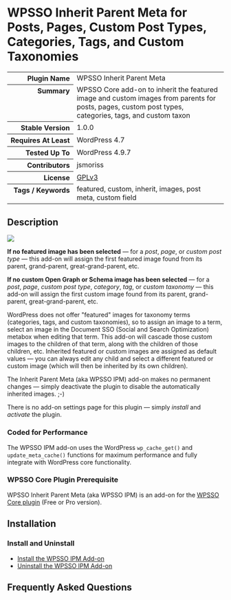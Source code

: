 <h1>WPSSO Inherit Parent Meta for Posts, Pages, Custom Post Types, Categories, Tags, and Custom Taxonomies</h1>

<table>
<tr><th align="right" valign="top" nowrap>Plugin Name</th><td>WPSSO Inherit Parent Meta</td></tr>
<tr><th align="right" valign="top" nowrap>Summary</th><td>WPSSO Core add-on to inherit the featured image and custom images from parents for posts, pages, custom post types, categories, tags, and custom taxon</td></tr>
<tr><th align="right" valign="top" nowrap>Stable Version</th><td>1.0.0</td></tr>
<tr><th align="right" valign="top" nowrap>Requires At Least</th><td>WordPress 4.7</td></tr>
<tr><th align="right" valign="top" nowrap>Tested Up To</th><td>WordPress 4.9.7</td></tr>
<tr><th align="right" valign="top" nowrap>Contributors</th><td>jsmoriss</td></tr>
<tr><th align="right" valign="top" nowrap>License</th><td><a href="https://www.gnu.org/licenses/gpl.txt">GPLv3</a></td></tr>
<tr><th align="right" valign="top" nowrap>Tags / Keywords</th><td>featured, custom, inherit, images, post meta, custom field</td></tr>
</table>

<h2>Description</h2>

<p style="margin:0;"><img class="readme-icon" src="https://surniaulula.github.io/wpsso-inherit-parent-meta/assets/icon-256x256.png"></p>

<p><strong>If no featured image has been selected</strong> &mdash; for a <em>post</em>, <em>page</em>, or <em>custom post type</em> &mdash; this add-on will assign the first featured image found from its parent, grand-parent, great-grand-parent, etc.</p>

<p><strong>If no custom Open Graph or Schema image has been selected</strong> &mdash; for a <em>post</em>, <em>page</em>, <em>custom post type</em>, <em>category</em>, <em>tag</em>, or <em>custom taxonomy</em> &mdash; this add-on will assign the first custom image found from its parent, grand-parent, great-grand-parent, etc.</p>

<p>WordPress does not offer "featured" images for taxonomy terms (categories, tags, and custom taxonomies), so to assign an image to a term, select an image in the Document SSO (Social and Search Optimization) metabox when editing that term. This add-on will cascade those custom images to the children of that term, along with the children of those children, etc. Inherited featured or custom images are assigned as default values &mdash; you can always edit any child and select a different featured or custom image (which will then be inherited by its own children).</p>

<p>The Inherit Parent Meta (aka WPSSO IPM) add-on makes no permanent changes &mdash; simply deactivate the plugin to disable the automatically inherited images. ;-)</p>

<p>There is no add-on settings page for this plugin &mdash; simply <em>install</em> and <em>activate</em> the plugin.</p>

<h3>Coded for Performance</h3>

<p>The WPSSO IPM add-on uses the WordPress <code>wp_cache_get()</code> and <code>update_meta_cache()</code> functions for maximum performance and fully integrate with WordPress core functionality.</p>

<h3>WPSSO Core Plugin Prerequisite</h3>

<p>WPSSO Inherit Parent Meta (aka WPSSO IPM) is an add-on for the <a href="https://wordpress.org/plugins/wpsso/">WPSSO Core plugin</a> (Free or Pro version).</p>


<h2>Installation</h2>

<h3 class="top">Install and Uninstall</h3>

<ul>
<li><a href="https://wpsso.com/docs/plugins/wpsso-inherit-parent-meta/installation/install-the-plugin/">Install the WPSSO IPM Add-on</a></li>
<li><a href="https://wpsso.com/docs/plugins/wpsso-inherit-parent-meta/installation/uninstall-the-plugin/">Uninstall the WPSSO IPM Add-on</a></li>
</ul>


<h2>Frequently Asked Questions</h2>




